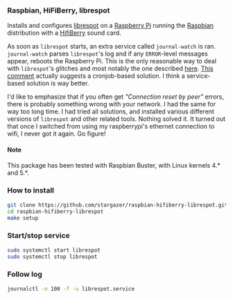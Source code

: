 ### Raspbian, HiFiBerry, librespot

Installs and configures [librespot](https://github.com/librespot-org/librespot) on a [Raspberry Pi](https://www.raspberrypi.org/) running the [Raspbian](https://raspbian.org/) distribution with a [HifiBerry](https://www.hifiberry.com/) sound card.

As soon as `librespot` starts, an extra service called `journal-watch` is ran.
`journal-watch` parses `librespot`'s log and if any `ERROR`-level messages
appear, reboots the Raspberry Pi.
This is the only reasonable way to deal with `librespot`'s glitches and most
notably the one described [here](https://github.com/librespot-org/librespot/issues/241).
[This comment](https://github.com/librespot-org/librespot/issues/134#issuecomment-441499150) actually suggests
a cronjob-based solution. I think a service-based solution is way better.

I'd like to emphasize that if you often get *"Connection reset by peer"* errors,
there is probably something wrong with your network. I had the same for way
too long time. I had tried all solutions, and installed various different
versions of `librespot` and other related tools. Nothing solved it. It turned out that once I
switched from using my raspberrypi's ethernet connection to wifi, I never
got it again. Go figure!

#### Note

This package has been tested with Raspbian Buster, with Linux kernels 4.*
and 5.*.

### How to install

```sh
git clone https://github.com/stargazer/raspbian-hifiberry-librespot.git
cd raspbian-hifiberry-librespot
make setup
```

### Start/stop service

```sh
sudo systemctl start librespot
sudo systemctl stop librespot
```

### Follow log

```sh
journalctl -n 100 -f -u librespot.service
```
